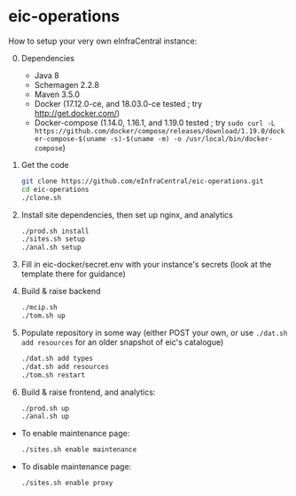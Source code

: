 # eic-operations

How to setup your very own eInfraCentral instance:

0. Dependencies
    * Java 8
    * Schemagen 2.2.8
    * Maven 3.5.0
    * Docker (17.12.0-ce, and 18.03.0-ce tested ; try http://get.docker.com/)
    * Docker-compose (1.14.0, 1.16.1, and 1.19.0 tested ; try `sudo curl -L https://github.com/docker/compose/releases/download/1.19.0/docker-compose-$(uname -s)-$(uname -m) -o /usr/local/bin/docker-compose`)
    
1. Get the code
    ```bash
    git clone https://github.com/eInfraCentral/eic-operations.git
    cd eic-operations
    ./clone.sh
    ```
2. Install site dependencies, then set up nginx, and analytics
    ```bash
    ./prod.sh install
    ./sites.sh setup
    ./anal.sh setup
    ```
3. Fill in eic-docker/secret.env with your instance's secrets (look at the template there for guidance)
4. Build & raise backend
    ```bash
    ./mcip.sh
    ./tom.sh up
    ```
5. Populate repository in some way (either POST your own, or use `./dat.sh add resources` for an older snapshot of eic's catalogue)
    ```bash
    ./dat.sh add types
    ./dat.sh add resources
    ./tom.sh restart
    ```
6. Build & raise frontend, and analytics:
    ```bash
    ./prod.sh up
    ./anal.sh up
    ```
    
* To enable maintenance page:
    ```bash
    ./sites.sh enable maintenance
    ```
* To disable maintenance page:
    ```bash
    ./sites.sh enable proxy
    ```
